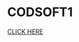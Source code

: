 # CODSOFT1
[CLICK HERE](https://www.figma.com/file/NKAay5TsTJZ8FZolwU7lZq/LOGIN-INFO?type=design&t=gGsfpX2elVQPYSQH-6)
